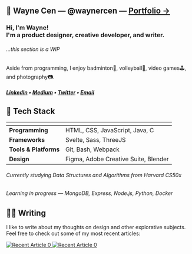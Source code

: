 ## 👋 Wayne Cen — @waynercen — [<u>Portfolio &#8594;</u>](https://waynecen.github.io)
### Hi, I'm Wayne! <br> I'm a product designer, creative developer, and writer.
###### ...this section is a WIP

Aside from programming, I enjoy badminton🏸, volleyball🏐, video games🕹️, and photography📷.

##### <b>[LinkedIn](https://www.linkedin.com/in/waynercen/)</b> • <b>[Medium](https://medium.com/@wayne.cen)</b> • [Twitter](https://twitter.com/cenwayner) • <b>[Email](mailto:wayne.cen@gmail.com)</b>

## 🍔 Tech Stack
| <!-- -->              | <!-- -->                             |
| :---                  | :---                                 |
| __Programming__       | HTML, CSS, JavaScript, Java, C       |
| __Frameworks__        | Svelte, Sass, ThreeJS                |
| __Tools & Platforms__ | Git, Bash, Webpack                   |
| __Design__            | Figma, Adobe Creative Suite, Blender |

###### Currently studying Data Structures and Algorithms from Harvard CS50x
###### Learning in progress — MongoDB, Express, Node.js, Python, Docker


## ✍🏻 Writing
I like to write about my thoughts on design and other explorative subjects. Feel free to check out some of my most recent articles:

<a target="_blank" href="https://github-readme-medium-recent-article.vercel.app/medium/@wayne.cen/0"><img src="https://github-readme-medium-recent-article.vercel.app/medium/@wayne.cen/0" alt="Recent Article 0">
<a target="_blank" href="https://github-readme-medium-recent-article.vercel.app/medium/@wayne.cen/0"><img src="https://github-readme-medium-recent-article.vercel.app/medium/@wayne.cen/1" alt="Recent Article 0">
